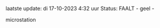laatste update: 
di 17-10-2023  4:32   uur 
Status: FAALT - geel - 
<div class="service R">microstation</div>